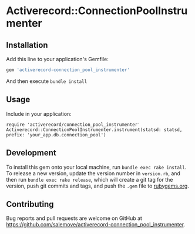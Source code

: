 # Activerecord::ConnectionPoolInstrumenter

## Installation

Add this line to your application's Gemfile:

```ruby
gem 'activerecord-connection_pool_instrumenter'
```

And then execute `bundle install`

## Usage

Include in your application:

```
require 'activerecord/connection_pool_instrumenter'
Activerecord::ConnectionPoolInstrumenter.instrument(statsd: statsd, prefix: 'your_app.db.connection_pool')
```

## Development

To install this gem onto your local machine, run `bundle exec rake install`. To release a new version, update the version number in `version.rb`, and then run `bundle exec rake release`, which will create a git tag for the version, push git commits and tags, and push the `.gem` file to [rubygems.org](https://rubygems.org).

## Contributing

Bug reports and pull requests are welcome on GitHub at https://github.com/salemove/activerecord-connection_pool_instrumenter.

